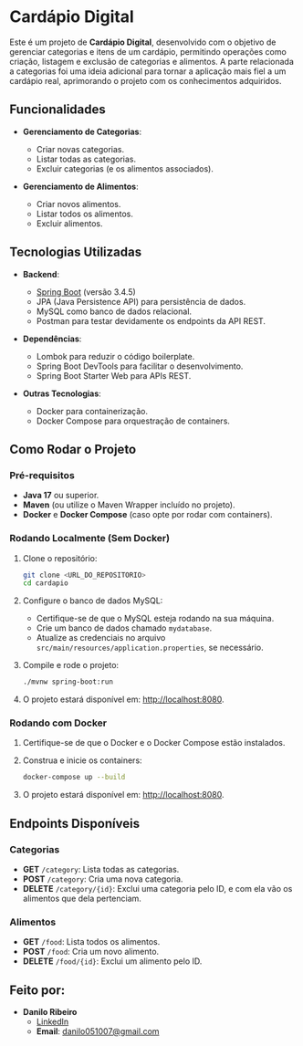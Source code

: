 # Cardápio Digital

Este é um projeto de **Cardápio Digital**, desenvolvido com o objetivo de gerenciar categorias e itens de um cardápio, permitindo operações como criação, listagem e exclusão de categorias e alimentos. A parte relacionada a categorias foi uma ideia adicional para tornar a aplicação mais fiel a um cardápio real, aprimorando o projeto com os conhecimentos adquiridos.

## Funcionalidades

- **Gerenciamento de Categorias**:
  - Criar novas categorias.
  - Listar todas as categorias.
  - Excluir categorias (e os alimentos associados).

- **Gerenciamento de Alimentos**:
  - Criar novos alimentos.
  - Listar todos os alimentos.
  - Excluir alimentos.

## Tecnologias Utilizadas

- **Backend**:
  - [Spring Boot](https://spring.io/projects/spring-boot) (versão 3.4.5)
  - JPA (Java Persistence API) para persistência de dados.
  - MySQL como banco de dados relacional.
  - Postman para testar devidamente os endpoints da API REST.

- **Dependências**:
  - Lombok para reduzir o código boilerplate.
  - Spring Boot DevTools para facilitar o desenvolvimento.
  - Spring Boot Starter Web para APIs REST.

- **Outras Tecnologias**:
  - Docker para containerização.
  - Docker Compose para orquestração de containers.

## Como Rodar o Projeto

### Pré-requisitos

- **Java 17** ou superior.
- **Maven** (ou utilize o Maven Wrapper incluído no projeto).
- **Docker** e **Docker Compose** (caso opte por rodar com containers).

### Rodando Localmente (Sem Docker)

1. Clone o repositório:
   ```bash
   git clone <URL_DO_REPOSITORIO>
   cd cardapio
   ```

2. Configure o banco de dados MySQL:
   - Certifique-se de que o MySQL esteja rodando na sua máquina.
   - Crie um banco de dados chamado `mydatabase`.
   - Atualize as credenciais no arquivo `src/main/resources/application.properties`, se necessário.

3. Compile e rode o projeto:
   ```bash
   ./mvnw spring-boot:run
   ```

4. O projeto estará disponível em: [http://localhost:8080](http://localhost:8080).

### Rodando com Docker

1. Certifique-se de que o Docker e o Docker Compose estão instalados.

2. Construa e inicie os containers:
   ```bash
   docker-compose up --build
   ```

3. O projeto estará disponível em: [http://localhost:8080](http://localhost:8080).

## Endpoints Disponíveis

### Categorias
- **GET** `/category`: Lista todas as categorias.
- **POST** `/category`: Cria uma nova categoria.
- **DELETE** `/category/{id}`: Exclui uma categoria pelo ID, e com ela vão os alimentos que dela pertenciam.

### Alimentos
- **GET** `/food`: Lista todos os alimentos.
- **POST** `/food`: Cria um novo alimento.
- **DELETE** `/food/{id}`: Exclui um alimento pelo ID.

## Feito por:

- **Danilo Ribeiro**  
  - [LinkedIn](https://www.linkedin.com/in/danilo-ribeiro-catroli-da-silva/)  
  - **Email**: danilo051007@gmail.com

